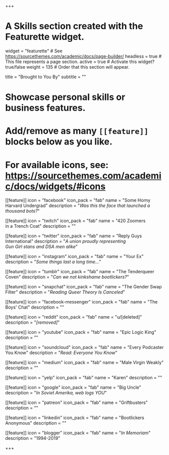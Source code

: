 +++
# A Skills section created with the Featurette widget.
widget = "featurette"  # See https://sourcethemes.com/academic/docs/page-builder/
headless = true  # This file represents a page section.
active = true  # Activate this widget? true/false
weight = 135  # Order that this section will appear.

title = "Brought to You By"
subtitle = ""

# Showcase personal skills or business features.
# 
# Add/remove as many `[[feature]]` blocks below as you like.
# 
# For available icons, see: https://sourcethemes.com/academic/docs/widgets/#icons

[[feature]]
  icon = "facebook"
  icon_pack = "fab"
  name = "Some Horny Harvard Undergrad"
  description = "*Was this the face that launched a thousand bots?*"
  
[[feature]]
  icon = "twitch"
  icon_pack = "fab"
  name = "420 Zoomers<br>in a Trench Coat"
  description = ""
  
[[feature]]
  icon = "twitter"
  icon_pack = "fab"
  name = "Reply Guys International"
  description = "*A union proudly representing<br>Gun Girl stans and DSA men alike*"  
  
[[feature]]
  icon = "instagram"
  icon_pack = "fab"
  name = "Your Ex"
  description = "*Some things last a long time...*"
  
[[feature]]
  icon = "tumblr"
  icon_pack = "fab"
  name = "The Tenderqueer Coven"
  description = "*Can we not kinkshame bootlickers?*"
  
[[feature]]
  icon = "snapchat"
  icon_pack = "fab"
  name = "The Gender Swap Filter"
  description = "*Reading Queer Theory Is Canceled*"
  
[[feature]]
  icon = "facebook-messenger"
  icon_pack = "fab"
  name = "The Boys' Chat"
  description = ""
  
[[feature]]
  icon = "reddit"
  icon_pack = "fab"
  name = "u/[deleted]"
  description = "*[removed]*"
  
[[feature]]
  icon = "youtube"
  icon_pack = "fab"
  name = "Epic Logic King"
  description = ""
  
[[feature]]
  icon = "soundcloud"
  icon_pack = "fab"
  name = "Every Podcaster You Know"
  description = "*Read: Everyone You Know*"
  
[[feature]]
  icon = "medium"
  icon_pack = "fab"
  name = "Male Virgin Weakly"
  description = ""
  
[[feature]]
  icon = "yelp"
  icon_pack = "fab"
  name = "Karen"
  description = ""
  
[[feature]]
  icon = "google"
  icon_pack = "fab"
  name = "Big Uncle"
  description = "*In Soviet Amerika, web logs YOU*"
  
[[feature]]
  icon = "patreon"
  icon_pack = "fab"
  name = "Griftbusters"
  description = ""
  
[[feature]]
  icon = "linkedin"
  icon_pack = "fab"
  name = "Bootlickers Anonymous"
  description = ""
  
[[feature]]
  icon = "blogger"
  icon_pack = "fab"
  name = "*In Memoriam*"
  description = "1994-2019"

  
+++

